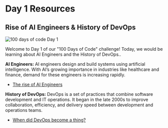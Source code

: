 # Day 1 Resources

## Rise of AI Engineers & History of DevOps

![100 days of code Day 1](../../Images/Day1.jpg)

Welcome to Day 1 of our "100 Days of Code" challenge! Today, we would be learning about AI Engineers and the History of DevOps..

**AI Engineers:** AI engineers design and build systems using artificial intelligence. With AI’s growing importance in industries like healthcare and finance, demand for these engineers is increasing rapidly.
- [The rise of AI Engineers](https://www.youthttps://www.latent.space/p/ai-engineer#footnote-1-131896365) 


**History of DevOps:** DevOps is a set of practices that combine software development and IT operations. It began in the late 2000s to improve collaboration, efficiency, and delivery speed between development and operations teams.

- [When did DevOps become a thing?](https://www.bunnyshell.com/blog/history-of-devops/) 
